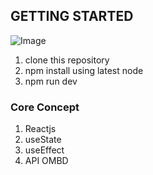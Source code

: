 ## GETTING STARTED
![Image](https://github.com/nuhptr/movieland/assets/50306963/4f3b2abc-0b55-4330-9f10-eb2a51dea3c6)

1. clone this repository
2. npm install using latest node
3. npm run dev

### Core Concept

1. Reactjs
2. useState
3. useEffect
4. API OMBD
